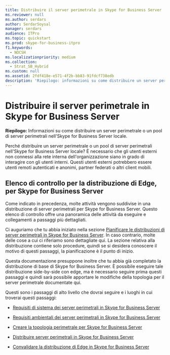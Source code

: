 ```yaml
---
title: Distribuire il server perimetrale in Skype for Business Server
ms.reviewer: null
ms.author: serdars
author: SerdarSoysal
manager: serdars
audience: ITPro
ms.topic: quickstart
ms.prod: skype-for-business-itpro
f1.keywords:
  - NOCSH
ms.localizationpriority: medium
ms.collection:
  - Strat_SB_Hybrid
ms.custom: null
ms.assetid: 2fdf418e-e571-4f2b-bb83-91fdcf738edb
description: 'Riepilogo: informazioni su come distribuire un server perimetrale o un pool di server perimetrali nell''Skype for Business Server locale.'
---
```


# <a name="deploy-edge-server-in-skype-for-business-server"></a>Distribuire il server perimetrale in Skype for Business Server
 
**Riepilogo:** Informazioni su come distribuire un server perimetrale o un pool di server perimetrali nell'Skype for Business Server locale.
  
Perché distribuire un server perimetrale o un pool di server perimetrali nell'Skype for Business Server locale? È necessario che gli utenti esterni non connessi alla rete interna dell'organizzazione siano in grado di interagire con gli utenti interni. Questi utenti esterni potrebbero essere utenti remoti autenticati e anonimi, partner federati o altri client mobili.
  
## <a name="deployment-checklist-for-the-edge-for-skype-for-business-server"></a>Elenco di controllo per la distribuzione di Edge, per Skype for Business Server

Come indicato in precedenza, molte attività vengono suddivise in una distribuzione di server perimetrali per Skype for Business Server. Questo elenco di controllo offre una panoramica delle attività da eseguire e collegamenti a passaggi più dettagliati.
  
Ci auguriamo che tu abbia iniziato nella sezione [Pianificare le distribuzioni di server perimetrali in Skype for Business Server](../../plan-your-deployment/edge-server-deployments/edge-server-deployments.md). In caso contrario, molte delle cose a cui ci riferiamo sono dettagliate qui. La sezione relativa alla distribuzione contiene solo procedure, quindi se si desidera conoscere il motivo di questi passaggi, la pianificazione è il punto di inizio.
  
Questa documentazione presuppone inoltre che tu abbia già completato la distribuzione di base di Skype for Business Server. È possibile eseguire tale distribuzione side-by-side con edge, ma è necessario seguire prima questi passaggi e quindi sarà possibile apportare le modifiche della topologia per il server perimetrale documentate qui.
  
Questi sono i passaggi di alto livello che dovrai seguire e i luoghi in cui troverai questi passaggi:
  
- [Requisiti di sistema dei server perimetrali in Skype for Business Server](../../plan-your-deployment/edge-server-deployments/system-requirements.md)
    
- [Requisiti ambientali dei server perimetrali in Skype for Business Server](../../plan-your-deployment/edge-server-deployments/edge-environmental-requirements.md)
    
- [Creare la topologia perimetrale per Skype for Business Server](create-your-edge-topology.md)
    
- [Distribuire server perimetrali in Skype for Business Server](deploy-edge-servers.md)
    
- [Convalidare la distribuzione di Edge in Skype for Business Server](validate-edge-deployment.md)
    


